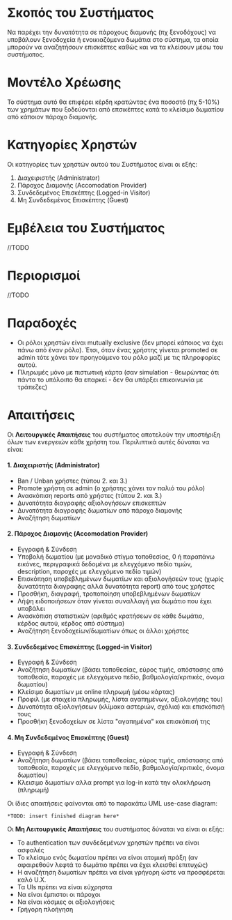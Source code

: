 # Σκοπός του Συστήματος
Να παρέχει την δυνατότητα σε πάροχους διαμονής (πχ ξενοδόχους) να υποβάλουν ξενοδοχεία ή ενοικιαζόμενα δωμάτια στο σύστημα, τα οποία μπορούν να αναζητήσουν επισκέπτες καθώς και να τα κλείσουν μέσω του συστήματος.


# Μοντέλο Χρέωσης
Το σύστημα αυτό θα επιφέρει κέρδη κρατώντας ένα ποσοστό (πχ 5-10%) των χρημάτων που ξοδεύονται από επσικέπτες κατά το κλείσιμο δωματίου από κάποιον πάροχο διαμονής.


# Κατηγορίες Χρηστών
Οι κατηγορίες των χρηστών αυτού του Συστήματος είναι οι εξής:

1. Διαχειριστής (Administrator)
2. Πάροχος Διαμονής (Accomodation Provider)
3. Συνδεδεμένος Επισκέπτης (Logged-in Visitor)
4. Μη Συνδεδεμένος Επισκέπτης (Guest)

# Εμβέλεια του Συστήματος
//TODO


# Περιορισμοί
//TODO


# Παραδοχές
* Οι ρόλοι χρηστών είναι mutually exclusive (δεν μπορεί κάποιος να έχει πάνω από έναν ρόλο). Έτσι, όταν ένας χρήστης γίνεται promoted σε admin τότε χάνει τον προηγούμενο του ρόλο μαζί με τις πληροφορίες αυτού.
* Πληρωμές μόνο με πιστωτική κάρτα (σαν simulation - θεωρώντας ότι πάντα το υπόλοιπο θα επαρκεί - δεν θα υπάρξει επικοινωνία με τράπεζες)


# Απαιτήσεις
Οι **Λειτουργικές Απαιτήσεις** του συστήματος αποτελούν την υποστήριξη όλων των ενεργειών κάθε χρήστη του. Περιλιπτικά αυτές δύναται να είναι:

#### 1. Διαχειριστής (Administrator)
* Ban / Unban χρήστες (τύπου 2. και 3.)
* Promote χρήστη σε admin (ο χρήστης χάνει τον παλιό του ρόλο)
* Ανασκόπιση reports από χρήστες (τύπου 2. και 3.)
* Δυνατότητα διαγραφής αξιολογήσεων επισκεπτών
* Δυνατότητα διαγραφής δωματίων από πάροχο διαμονής
* Αναζήτηση δωματίων

#### 2. Πάροχος Διαμονής (Accomodation Provider)
* Εγγραφή & Σύνδεση
* Υποβολή δωματίου (με μοναδικό στίγμα τοποθεσίας, 0 ή παραπάνω εικόνες, περιγραφικά δεδομένα με ελεγχόμενο πεδίο τιμών, description, παροχές με ελεγχόμενο πεδίο τιμών)
* Επισκόπηση υποβεβλημένων δωματίων και αξιολογήσεών τους (χωρίς δυνατότητα διαγραφης αλλά δυνατότητα report) από τους χρήστες
* Προσθήκη, διαγραφή, τροποποίηση υποβεβλημένων δωματίων
* Λήψη ειδοποιήσεων όταν γίνεται συναλλαγή για δωμάτιο που έχει υποβάλει
* Ανασκόπιση στατιστικών (αριθμός κρατήσεων σε κάθε δωμάτιο, κέρδος αυτού, κέρδος από σύστημα)
* Αναζήτηση ξενοδοχείων/δωματίων όπως οι άλλοι χρήστες

#### 3. Συνδεδεμένος Επισκέπτης (Logged-in Visitor)
* Εγγραφή & Σύνδεση
* Αναζήτηση δωματίων (βάσει τοποθεσίας, εύρος τιμής, απόστασης από τοποθεσία, παροχές με ελεγχόμενο πεδίο, βαθμολογία/κριτικές, όνομα δωματίου)
* Κλείσιμο δωματίων με online πληρωμή (μέσω κάρτας)
* Προφιλ (με στοιχεία πληρωμής, λίστα αγαπημένων, αξιολογήσης του)
* Δυνατότητα αξιολογήσεων (κλίμακα αστεριών, σχόλια) και επισκόπισή τους
* Προσθήκη ξενοδοχείων σε λίστα "αγαπημένα" και επισκόπισή της

#### 4. Μη Συνδεδεμένος Επισκέπτης (Guest)
* Εγγραφή & Σύνδεση
* Αναζήτηση δωματίων (βάσει τοποθεσίας, εύρος τιμής, απόστασης από τοποθεσία, παροχές με ελεγχόμενο πεδίο, βαθμολογία/κριτικές, όνομα δωματίου)
* Κλεισιμο δωματίων αλλα prompt για log-in κατά την ολοκλήρωση (πληρωμή)

Οι ίδιες απαιτήσεις φαίνονται από το παρακάτω UML use-case diagram:

    *TODO: insert finished diagram here*


Οι **Μη Λειτουργικές Απαιτήσεις** του συστήματος δύναται να είναι οι εξής:
* Το authentication των συνδεδεμένων χρηστών πρέπει να είναι ασφαλές
* Το κλείσιμο ενός δωματίου πρέπει να είναι ατομική πράξη (αν αφαιρεθούν λεφτά το δωμάτιο πρέπει να έχει κλεισθεί επιτυχώς)
* Η αναζήτηση δωματίων πρέπει να είναι γρήγορη ώστε να προσφέρεται καλό U.X.
* Τα UIs πρέπει να είναι εύχρηστα
* Να είναι έμπιστοι οι πάροχοι
* Να είναι κόσμιες οι αξιολογήσεις
* Γρήγορη πλοήγηση
